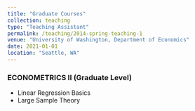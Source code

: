 ```yaml
---
title: "Graduate Courses"
collection: teaching
type: "Teaching Assistant"
permalink: /teaching/2014-spring-teaching-1
venue: "University of Washington, Department of Economics"
date: 2021-01-01
location: "Seattle, WA"
---
```


### ECONOMETRICS II (Graduate Level)

 - Linear Regression Basics
 - Large Sample Theory
